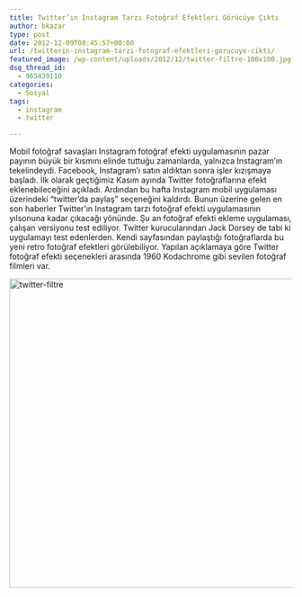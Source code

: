 ```yaml
---
title: Twitter’ın Instagram Tarzı Fotoğraf Efektleri Görücüye Çıktı
author: bkazar
type: post
date: 2012-12-09T08:45:57+00:00
url: /twitterin-instagram-tarzi-fotograf-efektleri-gorucuye-cikti/
featured_image: /wp-content/uploads/2012/12/twitter-filtre-100x100.jpg
dsq_thread_id:
  - 965439110
categories:
  - Sosyal
tags:
  - instagram
  - twitter

---
```

Mobil fotoğraf savaşları Instagram fotoğraf efekti uygulamasının pazar payının büyük bir kısmını elinde tuttuğu zamanlarda, yalnızca Instagram’ın tekelindeydi. Facebook, Instagram’ı satın aldıktan sonra işler kızışmaya başladı. İlk olarak geçtiğimiz Kasım ayında Twitter fotoğraflarına efekt eklenebileceğini açıkladı. Ardından bu hafta Instagram mobil uygulaması üzerindeki “twitter’da paylaş” seçeneğini kaldırdı. Bunun üzerine gelen en son haberler Twitter’ın Instagram tarzı fotoğraf efekti uygulamasının yılsonuna kadar çıkacağı yönünde. Şu an fotoğraf efekti ekleme uygulaması, çalışan versiyonu test ediliyor. Twitter kurucularından Jack Dorsey de tabi ki uygulamayı test edenlerden. Kendi sayfasından paylaştığı fotoğraflarda bu yeni retro fotoğraf efektleri görülebiliyor. Yapılan açıklamaya göre Twitter fotoğraf efekti seçenekleri arasında 1960 Kodachrome gibi sevilen fotoğraf filmleri var.

<img class="aligncenter size-full wp-image-9775" title="twitter-filtre" src="https://www.murekkep.org/wp-content/uploads/2012/12/twitter-filtre.jpg" alt="twitter-filtre" width="550" height="550" srcset="https://www.murekkep.org/wp-content/uploads/2012/12/twitter-filtre.jpg 550w, https://www.murekkep.org/wp-content/uploads/2012/12/twitter-filtre-150x150.jpg 150w, https://www.murekkep.org/wp-content/uploads/2012/12/twitter-filtre-250x250.jpg 250w, https://www.murekkep.org/wp-content/uploads/2012/12/twitter-filtre-400x400.jpg 400w, https://www.murekkep.org/wp-content/uploads/2012/12/twitter-filtre-100x100.jpg 100w, https://www.murekkep.org/wp-content/uploads/2012/12/twitter-filtre-50x50.jpg 50w, https://www.murekkep.org/wp-content/uploads/2012/12/twitter-filtre-200x200.jpg 200w, https://www.murekkep.org/wp-content/uploads/2012/12/twitter-filtre-305x305.jpg 305w" sizes="(max-width: 550px) 100vw, 550px" />